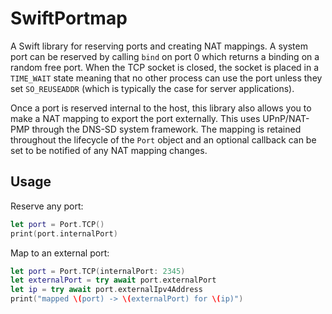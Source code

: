 SwiftPortmap
============
A Swift library for reserving ports and creating NAT mappings. A system port can be reserved by calling `bind` on port 0 which returns a binding on a random free port. When the TCP socket is closed, the socket is placed in a `TIME_WAIT` state meaning that no other process can use the port unless they set `SO_REUSEADDR` (which is typically the case for server applications).

Once a port is reserved internal to the host, this library also allows you to make a NAT mapping to export the port externally. This uses UPnP/NAT-PMP through the DNS-SD system framework. The mapping is retained throughout the lifecycle of the `Port` object and an optional callback can be set to be notified of any NAT mapping changes.

## Usage
Reserve any port:
```swift
let port = Port.TCP()
print(port.internalPort)
```

Map to an external port:
```swift
let port = Port.TCP(internalPort: 2345)
let externalPort = try await port.externalPort
let ip = try await port.externalIpv4Address
print("mapped \(port) -> \(externalPort) for \(ip)")
```
